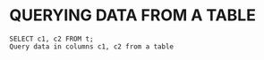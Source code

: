 # QUERYING DATA FROM A TABLE

```
SELECT c1, c2 FROM t;
Query data in columns c1, c2 from a table
```
